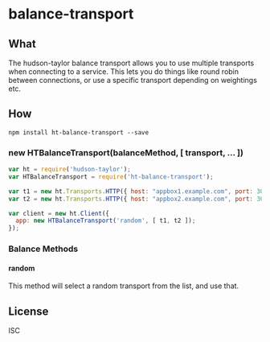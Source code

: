# balance-transport

## What

The hudson-taylor balance transport allows you to use multiple transports
when connecting to a service. This lets you do things like round robin between
connections, or use a specific transport depending on weightings etc.

## How

```
npm install ht-balance-transport --save
```

### new HTBalanceTransport(balanceMethod, [ transport, ... ])

```js
var ht = require('hudson-taylor');
var HTBalanceTransport = require('ht-balance-transport');

var t1 = new ht.Transports.HTTP({ host: "appbox1.example.com", port: 3000 });
var t2 = new ht.Transports.HTTP({ host: "appbox2.example.com", port: 3000 });

var client = new ht.Client({
  app: new HTBalanceTransport('random', [ t1, t2 ]);
});
```

### Balance Methods

#### random

This method will select a random transport from the list, and use that.

## License
ISC
